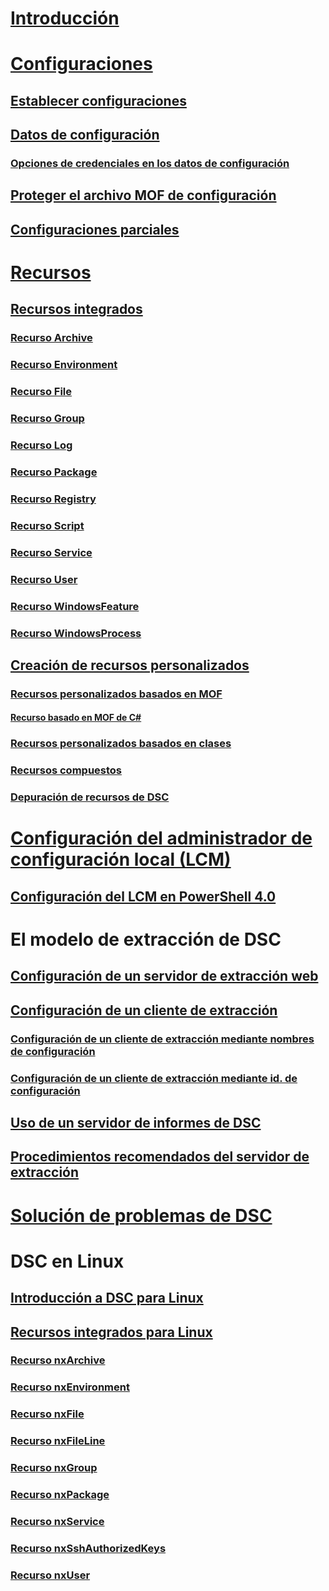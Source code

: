 # [Introducción](overview.md)

# [Configuraciones](configurations.md)
## [Establecer configuraciones](enactingConfigurations.md)
## [Datos de configuración](configData.md)
### [Opciones de credenciales en los datos de configuración](configDataCredentials.md)
## [Proteger el archivo MOF de configuración](secureMOF.md)
## [Configuraciones parciales](partialConfigs.md)
# [Recursos](resources.md)
## [Recursos integrados](builtInResource.md)
### [Recurso Archive](archiveResource.md)
### [Recurso Environment](environmentResource.md)
### [Recurso File](fileResource.md)
### [Recurso Group](groupResource.md)
### [Recurso Log](logResource.md)
### [Recurso Package](packageResource.md)
### [Recurso Registry](registryResource.md)
### [Recurso Script](scriptResource.md)
### [Recurso Service](serviceResource.md)
### [Recurso User](userResource.md)
### [Recurso WindowsFeature](windowsfeatureResource.md)
### [Recurso WindowsProcess](windowsProcessResource.md)
## [Creación de recursos personalizados](authoringResource.md) 
### [Recursos personalizados basados en MOF](authoringResourceMOF.md)
#### [Recurso basado en MOF de C#](authoringResourceMofCS.md)
### [Recursos personalizados basados en clases](authoringResourceClass.md)
### [Recursos compuestos](authoringResourceComposite.md)
### [Depuración de recursos de DSC](debugResource.md)

# [Configuración del administrador de configuración local (LCM)](metaConfig.md)
## [Configuración del LCM en PowerShell 4.0](metaConfig4.md)

# El modelo de extracción de DSC
## [Configuración de un servidor de extracción web](pullServer.md)
## [Configuración de un cliente de extracción](pullClient.md)
### [Configuración de un cliente de extracción mediante nombres de configuración](pullClientConfigNames.md)
### [Configuración de un cliente de extracción mediante id. de configuración](pullClientConfigID.md)
## [Uso de un servidor de informes de DSC](reportServer.md)
## [Procedimientos recomendados del servidor de extracción](secureServer.md)

# [Solución de problemas de DSC](troubleshooting.md)

# DSC en Linux
## [Introducción a DSC para Linux](lnxGettingStarted.md)
## [Recursos integrados para Linux](lnxBuiltInResources.md)
### [Recurso nxArchive](lnxArchiveResource.md)
### [Recurso nxEnvironment](lnxEnvironmentResource.md)
### [Recurso nxFile](lnxFileResource.md)
### [Recurso nxFileLine](lnxFileLineResource.md)
### [Recurso nxGroup](lnxGroupResource.md)
### [Recurso nxPackage](lnxPackageResource.md)
### [Recurso nxService](lnxServiceResource.md)
### [Recurso nxSshAuthorizedKeys](lnxSshAuthorizedKeysResource.md)
### [Recurso nxUser](lnxUserResource.md)
<!--HONumber=Feb16_HO4-->
